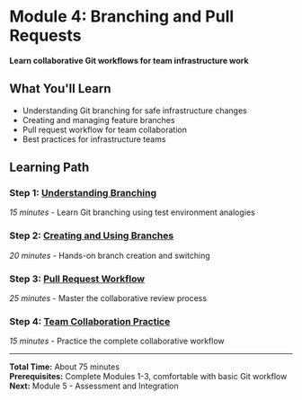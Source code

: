 # Module 4: Branching and Pull Requests

**Learn collaborative Git workflows for team infrastructure work**

## What You'll Learn
- Understanding Git branching for safe infrastructure changes
- Creating and managing feature branches
- Pull request workflow for team collaboration
- Best practices for infrastructure teams

## Learning Path

### Step 1: [Understanding Branching](./step-1-understanding-branching.md)
*15 minutes* - Learn Git branching using test environment analogies

### Step 2: [Creating and Using Branches](./step-2-creating-branches.md)  
*20 minutes* - Hands-on branch creation and switching

### Step 3: [Pull Request Workflow](./step-3-pull-request-workflow.md)
*25 minutes* - Master the collaborative review process

### Step 4: [Team Collaboration Practice](./step-4-team-collaboration.md)
*15 minutes* - Practice the complete collaborative workflow

---

**Total Time:** About 75 minutes  
**Prerequisites:** Complete Modules 1-3, comfortable with basic Git workflow  
**Next:** Module 5 - Assessment and Integration
